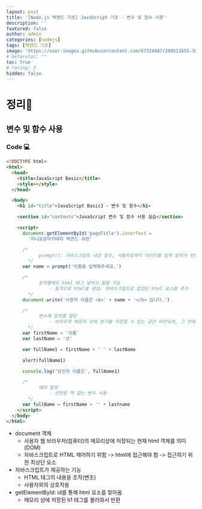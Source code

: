 ```yaml
---
layout: post
title: '[Node.js 백엔드 기초] JavaScript 기초 - 변수 및 함수 사용'
description: ''
featured: false
author: admin
categories: [nodejs]
tags: [백엔드 기초]
image: 'https://user-images.githubusercontent.com/67324487/209511655-3d3143cb-36d7-4f26-a611-95a289bb6225.png'
# beforetoc: ""
toc: true
# rating: 3
hidden: false
---
```


# 정리📑

## 변수 및 함수 사용

### Code 💻

```html
<!DOCTYPE html>
<html>
  <head>
    <title>JavaScript Basic</title>
    <style></style>
  </head>

  <body>
    <h1 id="title">JavaScript Basic3 - 변수 및 함수</h1>

    <section id="contents">JavaScript 변수 및 함수 사용 실습</section>

    <script>
      document.getElementById('pageTitle').innerText =
        '지니공공아카데미 백엔드 과정'

      /*
            prompt(): 자바스크립트 내장 함수, 사용자로부터 데이터를 입력 받아서 반환
        */
      var name = prompt('이름을 입력해주세요.')

      /*
            문자열에도 html 태그 넣어서 활용 가능
                - 동적으로 html을 생성: 자바스크립트로 없었던 html 요소를 추가
        */
      document.write('사용자 이름은 <b>' + name + '</b> 입니다.')

      /*
            변수에 문자열 할당
                - 브라우저 메모리 상에 뭔가를 저장할 수 있는 공간 마련되며, 그 안에 문자열을 집어넣은 것
        */
      var firstName = '이름'
      var lastName = '성'

      var fullName1 = firstName + ' ' + lastName

      alert(fullName1)

      console.log('당신의 이름은', fullName1)

      /*
            에러 발생
                - 선언된 적 없는 변수 사용
        */
      var fullName = firstName + '' + lastname
    </script>
  </body>
</html>
```

- document 객체
  - 사용자 웹 브라우저(컴퓨터)의 메모리상에 저장되는 현재 html 객체를 의미(DOM)
  - 자바스크립트로 HTML 제어하기 위함 -> html에 접근해야 함 -> 접근하기 위한 최상단 요소
- 자바스크립트가 제공하는 기능
  - HTML 태그의 내용을 조작(변조)
  - 사용자와의 상호작용
- getElementById: id를 통해 html 요소를 찾아옴
  - 메모리 상에 저장된 h1 태그를 불러와서 반환
